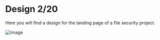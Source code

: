 # Design 2/20

Here you will find a design for the landing page of a file security project.

![image](./images/FyloSecurity.png.png)



